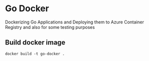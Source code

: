 # Go Docker
Dockerizing Go Applications and Deploying them to Azure Container Registry and also for some testing purposes

## Build docker image
`docker build -t go-docker .`

